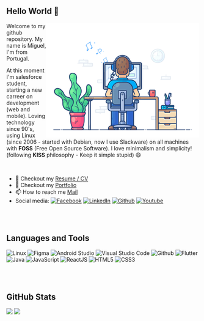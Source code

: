 ## Hello World :wave:

<img align="right" alt="Coder GIF" height=300 width=400 src="https://github.com/miguelnunorosa/miguelnunorosa/blob/main/code2.gif" />


Welcome to my github repository. My name is Miguel, I'm from Portugal. <br>

At this moment I'm salesforce student, starting a new carreer on development (web and mobile). Loving technology since 90's, using Linux (since 2006 - started with Debian, now I use Slackware) on all machines with **FOSS** (Free Open Source Software). I love minimalism and simplicity! (following **KISS** philosophy - Keep it simple stupid) 😄

<br>

- 📝 Checkout my [Resume / CV](https://#) 
- 📃 Checkout my [Portfolio](https://miguelnunorosa.github.io)
- 📫 How to reach me [Mail](mailto:miguelrosa.programacao@gmail.com)
- Social media: <a href="" target="_blank"><img src="https://www.vectorlogo.zone/logos/facebook/facebook-tile.svg" alt="Facebook" width="20" height="20"/></a> <a href="" target="_blank"><img src="https://www.vectorlogo.zone/logos/linkedin/linkedin-tile.svg" alt="LinkedIn" width="20" height="20"/></a> <a href="https://github.com/miguelnunorosa" target="_blank"><img src="https://www.vectorlogo.zone/logos/github/github-tile.svg" alt="Github" width="20" height="20"/></a> <a href="https://www.youtube.com/channel/UC3WfNiNqQxGfiRnf2znRldQ" target="_blank"><img src="https://www.vectorlogo.zone/logos/youtube/youtube-icon.svg" alt="Youtube" width="20" height="20"/></a>
 



<br><br> 

## Languages and Tools
  
  
<img src="https://www.vectorlogo.zone/logos/linux/linux-icon.svg" alt="Linux" width="40" height="40"/> <img src="https://www.vectorlogo.zone/logos/figma/figma-icon.svg" alt="Figma" width="40" height="40"/> <img src="https://upload.vectorlogo.zone/logos/android_studio/images/bc43bbac-e239-4ae9-829a-9809e57a8bc0.svg" alt="Android Studio" width="60" height="60"/> <img src="https://upload.vectorlogo.zone/logos/visualstudio_code/images/0aea25bb-27bb-427f-8d65-f999bf0cba67.svg" alt="Visual Studio Code" width="40" height="40"/> <img src="https://www.vectorlogo.zone/logos/github/github-tile.svg" alt="Github" width="40" height="40"/> <img src="https://www.vectorlogo.zone/logos/flutterio/flutterio-icon.svg" alt="Flutter" width="40" height="40"/> <img src="https://www.vectorlogo.zone/logos/java/java-vertical.svg" alt="Java" width="40" height="60"/> <img src="https://upload.vectorlogo.zone/logos/javascript/images/239ec8a4-163e-4792-83b6-3f6d96911757.svg" alt="JavaScript" width="40" height="40"/> <img src="https://www.vectorlogo.zone/logos/reactjs/reactjs-icon.svg" alt="ReactJS" width="40" height="40"/> <img src="https://www.vectorlogo.zone/logos/w3_html5/w3_html5-icon.svg" alt="HTML5" width="40" height="40"/> <img src="https://www.vectorlogo.zone/logos/w3_css/w3_css-icon.svg" alt="CSS3" width="40" height="40"/>




<br><br> 


## GitHub Stats
<img width="45%" src="https://github-readme-stats.vercel.app/api?username=miguelnunorosa&count_private=true&show_icons=truehow_icons=true&hide_border=true" /> <img width="45%" src="https://github-readme-streak-stats.herokuapp.com?user=miguelnunorosa&hide_border=true&dates=478AF0&ring=478AF0&fire=DD2727&currStreakLabel=DD2727"/> <br>



<br><br> 
<!--
## GitHub Details

![Metrics](https://metrics.lecoq.io/miguelnunorosa?template=classic&base.header=0&isocalendar=1&languages=1&achievements=1&pagespeed=1&isocalendar.duration=full-year&languages.limit=8&languages.threshold=0%25&languages.colors=github&languages.sections=most-used&languages.indepth=false&languages.analysis.timeout=15&languages.categories=markup%2C%20programming&languages.recent.categories=markup%2C%20programming&languages.recent.load=300&languages.recent.days=14&achievements.threshold=C&achievements.secrets=true&achievements.display=compact&achievements.limit=0&pagespeed.url=.user.website&pagespeed.detailed=false&pagespeed.screenshot=false&config.timezone=Europe%2FLisbon&config.twemoji=true&config.octicon=true)
-->

